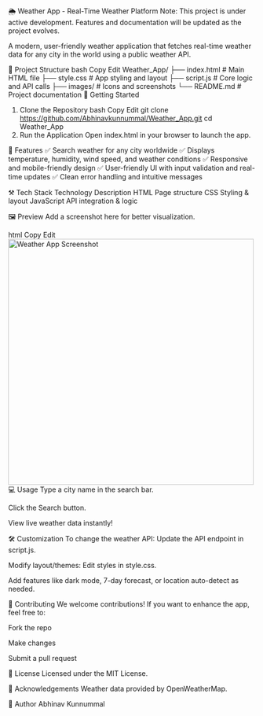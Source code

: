 🌦️ Weather App - Real-Time Weather Platform
Note: This project is under active development. Features and documentation will be updated as the project evolves.

A modern, user-friendly weather application that fetches real-time weather data for any city in the world using a public weather API.

📁 Project Structure
bash
Copy
Edit
Weather_App/
├── index.html       # Main HTML file
├── style.css        # App styling and layout
├── script.js        # Core logic and API calls
├── images/          # Icons and screenshots
└── README.md        # Project documentation
🚀 Getting Started
1. Clone the Repository
bash
Copy
Edit
git clone https://github.com/Abhinavkunnummal/Weather_App.git
cd Weather_App
2. Run the Application
Open index.html in your browser to launch the app.

🌟 Features
✅ Search weather for any city worldwide
✅ Displays temperature, humidity, wind speed, and weather conditions
✅ Responsive and mobile-friendly design
✅ User-friendly UI with input validation and real-time updates
✅ Clean error handling and intuitive messages

⚒️ Tech Stack
Technology	Description
HTML	Page structure
CSS	Styling & layout
JavaScript	API integration & logic

🖼️ Preview
Add a screenshot here for better visualization.

html
Copy
Edit
<img src="images/screenshot.png" alt="Weather App Screenshot" width="500">
💻 Usage
Type a city name in the search bar.

Click the Search button.

View live weather data instantly!

🛠️ Customization
To change the weather API: Update the API endpoint in script.js.

Modify layout/themes: Edit styles in style.css.

Add features like dark mode, 7-day forecast, or location auto-detect as needed.

🤝 Contributing
We welcome contributions!
If you want to enhance the app, feel free to:

Fork the repo

Make changes

Submit a pull request

📄 License
Licensed under the MIT License.

🙏 Acknowledgements
Weather data provided by OpenWeatherMap.

👤 Author
Abhinav Kunnummal
